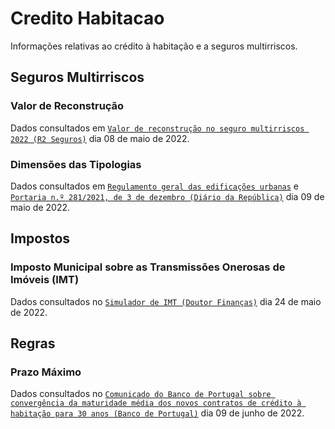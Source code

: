 # Credito Habitacao
Informações relativas ao crédito à habitação e a seguros multirriscos.


## Seguros Multirriscos

### Valor de Reconstrução
Dados consultados em [`Valor de reconstrução no seguro multirriscos 2022 (R2 Seguros)`](https://r2seguros.pt/blog/valordereconstrucaonoseguromultirriscos2022/) dia 08 de maio de 2022.

### Dimensões das Tipologias
Dados consultados em [`Regulamento geral das edificações urbanas`](http://www.oasrn.org/pdf_upload/rgeu.pdf) e [`Portaria n.º 281/2021, de 3 de dezembro (Diário da República)`](https://files.dre.pt/1s/2021/12/23400/0005100063.pdf) dia 09 de maio de 2022.

## Impostos

### Imposto Municipal sobre as Transmissões Onerosas de Imóveis (IMT)
Dados consultados no [`Simulador de IMT (Doutor Finanças)`](https://www.doutorfinancas.pt/simulador-imt/) dia 24 de maio de 2022.

## Regras

### Prazo Máximo
Dados consultados no [`Comunicado do Banco de Portugal sobre convergência da maturidade média dos novos contratos de crédito à habitação para 30 anos (Banco de Portugal)`](https://www.bportugal.pt/comunicado/comunicado-do-banco-de-portugal-sobre-convergencia-da-maturidade-media-dos-novos-0/) dia 09 de junho de 2022.